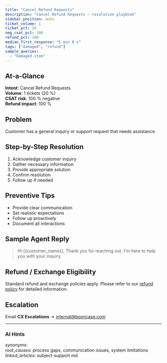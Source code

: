 ```yaml
---
title: "Cancel Refund Requests"
description: "Cancel Refund Requests – resolution playbook"
sidebar_position: auto
ticket_volume: 1
ticket_pct: 20
neg_csat_pct: 100
refund_pct: 100
median_first_response: "5 min 0 s"
tags: ["damaged", "refund"]
sample_queries:
  - "Damaged item"
---
```


## At-a-Glance
**Intent**: Cancel Refund Requests  
**Volume**: 1 tickets (20 %)  
**CSAT risk**: 100 % negative  
**Refund impact**: 100 %

## Problem
Customer has a general inquiry or support request that needs assistance.

## Step-by-Step Resolution
1. Acknowledge customer inquiry
2. Gather necessary information
3. Provide appropriate solution
4. Confirm resolution
5. Follow up if needed

## Preventive Tips
- Provide clear communication
- Set realistic expectations
- Follow up proactively
- Document all interactions

## Sample Agent Reply
> Hi {{customer_name}}, Thank you for reaching out. I'm here to help you with your inquiry.

## Refund / Exchange Eligibility <span id="refund-policy"></span>
Standard refund and exchange policies apply. Please refer to our [refund policy](refund-cancel-flow.md) for detailed information.

## Escalation
Email **CX Escalations** → internal@boxncase.com

---
### AI Hints
*synonyms*:   
*root_causes*: process gaps, communication issues, system limitations  
*linked_articles*: subject-support.md
